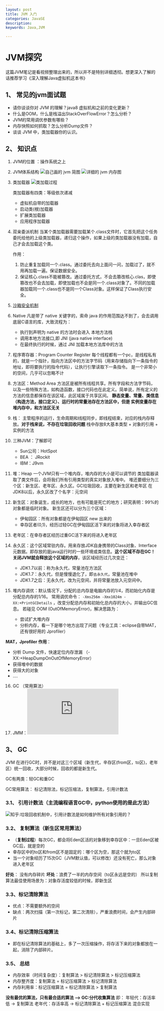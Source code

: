 ```yaml
---
layout: post
title: JVM 入门
categories: JavaSE
description: 
keywords: Java,JVM

---
```


# JVM探究
这篇JVM笔记是看视频整理出来的，所以并不是特别详细透彻。想更深入了解的话推荐学习《深入理解Java虚拟机这本书》

## 1、 常见的jvm面试题
+ 请你谈谈你对 JVM 的理解？java8 虚拟机和之前的变化更新？
+ 什么是OOM，什么是栈溢出StackOverFlowError？怎么分析？
+ JVM的常用调优参数有哪些？
+ 内存快照如何抓取？怎么分析Dump文件？
+ 谈谈 JVM 中，类加载器你的认识。

## 2、 知识点

1. JVM的位置 ：操作系统之上
2. JVM体系结构
![自己画的 jvm 简图](/images/posts/JavaSE/jvm1.png)
![详细的 jvm 内存图](/images/posts/JavaSE/jvm2.PNG)
3. 类加载器
![类加载过程](/images/posts/JavaSE/jvm3.png)
   
   类加载器有四类：等级依次递减
    + 虚拟机自带的加载器
    + 启动类(根)加载器
    + 扩展类加载器
    + 应用程序加载器
4. 双亲委派机制
    当某个类加载器需要加载某个.class文件时，它首先把这个任务委托给他的上级类加载器，递归这个操作，如果上级的类加载器没有加载，自己才会去加载这个类。
    
    作用：
    1. 防止重复加载同一个.class。通过委托去向上面问一问，加载过了，就不用再加载一遍。保证数据安全。
    2. 保证核心.class不能被篡改。通过委托方式，不会去篡改核心.clas，即使篡改也不会去加载，即使加载也不会是同一个.class对象了。不同的加载器加载同一个.class也不是同一个Class对象。这样保证了Class执行安全。

5. [沙箱安全机制](https://blog.csdn.net/qq_30336433/article/details/83268945)
6. Native
    凡是带了 native 关键字的，索命 java 的作用范围达不到了，会去调用底层C语言的库，大致流程为：
    + 执行到声明为 native 的方法时会进入 本地方法栈
    + 调用本地方法接口,即 JNI (java native interface)
    + 在最终执行的时候，通过 JNI 加载本地方法库中的方法 
7. 程序寄存器：Program Counter Register
    每个线程都有一个pc，是线程私有的，就是一个指针，指向方法区中的方法字节码（用来存储指向下一条指令的地址，即将要执行的指令代码），让执行引擎读取下一条指令。
    是一个非常小的空间，几乎可以忽略不计
8. 方法区：Method Area
    方法区是被所有线程共享。所有字段和方法字节码，以及一些特殊方法，如构造函数，接口代码也在此定义。简单说，所有定义的方法的信息都保存在该区域，此区域属于共享区间。
    **静态变量、常量、类信息（构造方法，接口定义）、运行时的常量池存在方法区中，但是 实例变量存在堆内存中，和方法区无关**
9. 栈：
    主管程序的运行，生命周期和线程同步，即线程结束，对应的栈内存释放。**对于栈来说，不存在垃圾回收问题**
    栈中存放8大基本类型 + 对象的引用 + 实例的方法
10. 三种JVM：了解即可
    + Sun公司：HotSpot
    + BEA ： JRockit
    + IBM：J9vm
11. 堆：Heap
    一个JVM只有一个堆内存，堆内存的大小是可以调节的
    类加载器读取了类文件后，会将我们所有引用类型的真实对象放入堆中。
    堆还要细分为三个区：新生区、老年区、永久区。GC垃圾回收，主要在新生区和老年区
    在JDK8以后，永久区改了个名字：元空间
12. 新生区：对象诞生，成长的地方，也有可能是死亡的地方；研究表明：99%的对象都是临时对象。
    新生区还可以分为三个区域：
    + 伊甸园区：所有对象都是在伊甸园区 new 出来的
    + 幸存区者(0,1)，经历过轻GC在伊甸园区活下来的对象将进入幸存者区
13. 老年区：在幸存者区经历过重GC活下来的将进入老年区
14. 永久区：这个区域常驻内存。用来存放JDK自身携带的Class对象、Interface元数据。即存放的是java运行时的一些环境或类信息。**这个区域不存在GC！关闭JVM就会释放这个区域的内存**，该区域经历过几次变迁：
    + JDK1.7以前：称为永久代，常量池在方法区
    + JDK1.7：永久代，但是慢慢退化了，即`去永久代`，常量池在堆中
    + JDK1.7之后：无永久代，改为元空间，并将常量池放入元空间中。
15. 堆内存调优：默认情况下，分配的总内存是电脑内存的1/4，而初始化内存是分配总内存的1/16。
      常用调优命令： `-Xms256m -Xmx1024m -XX:+PrintGCDetails` ，改变分配总内存和初始化总内存的大小，并输出GC信息。
      若碰见 OOM (OutOfMemoryError)，解决思路为：
    + 尝试扩大堆内存
    + 分析内存，看一下是哪个地方出现了问题（专业工具：eclipse自带MAT，还有很好用的 Jprofiler）

**MAT，Jprofiler 作用**：

   -  分析 Dump 文件，快速定位内存泄漏 （-XX:+HeapDumpOnOutOfMemoryError）
   -  获得堆中的数据
   -  获得大的对象
   -  ....

16. GC （常用算法）
17. JMM：![java内存模型JMM理解整理](https://www.cnblogs.com/null-qige/p/9481900.html)

## 3、 GC
JVM 在进行GC时，并不是对这三个区域（新生代，辛存区(from区，to区)，老年区）统一回收，大部分时候，回收的都是新生代。

GC有两类：轻GC和重GC

GC常用算法： 标记清除法，标记压缩法，复制算法，引用计数法

### 3.1、 引用计数法（主流编程语言GC中，python使用的是此方法）
![知乎:垃圾回收机制中，引用计数法是如何维护所有对象引用的？](https://www.zhihu.com/question/21539353)

### 3.2、 复制算法（新生区常用算法）

+ （**复制过程**）每次GC，都会将Eden区活的对象移到幸存区中：一旦Eden区被GC后，就是空的
+ 幸存区中的to区和from区不是固定的：哪个区为空，那这个就为to区
+ 当一个对象经历了15次GC（JVM默认值，可以修改）还没有死亡，那么对象进入老年区

**好处**： 没有内存碎片
**坏处**：浪费了一半的内存空间（to区永远是空的）
所以复制算法最佳使用场景为：对象存活度较低的时候，即新生区

### 3.3、标记清除算法
+ 优点：不需要额外的空间
+ 缺点：两次扫描（第一次标记，第二次清除），严重浪费时间，会产生内部碎片

### 3.4、标记清除压缩算法
+ 即在标记清除算法的基础上，多了一次压缩操作，将存活下来的对象都放在一起，消除了内部碎片。

### 3.5、 总结

+ 内存效率（时间复杂度）：复制算法 > 标记清除算法 > 标记压缩算法
+ 内存整齐度：复制算法 = 标记压缩算法 > 标记清除算法
+ 内存利用率：标记压缩算法 = 标记清除算法 > 复制算法

**没有最优的算法，只有最合适的算法 --> GC:分代收集算法** 即：
年轻代：存活率低 -> 复制算法
老年代：存活率高 -> 标记清除算法 + 标记压缩算法 混合实现
